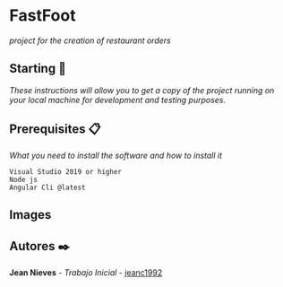 # FastFoot

_project for the creation of restaurant orders_

## Starting 🚀

_These instructions will allow you to get a copy of the project running on your local machine for development and testing purposes._

## Prerequisites 📋

_What you need to install the software and how to install it_

```
Visual Studio 2019 or higher
Node js
Angular Cli @latest
```

## Images 


## Autores ✒️

**Jean Nieves** - *Trabajo Inicial* - [jeanc1992](https://github.com/jeanc1992)

